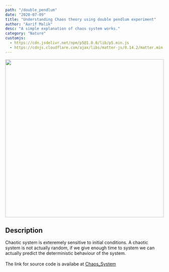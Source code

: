 ```yaml
---
path: "/double_pendlum"
date: "2020-07-09"
title: "Understanding Chaos theory using double pendlum experiment"
author: "Aarif Malik"
desc: "A simple explanation of chaos system works."
category: "Nature"
customjs:
  - https://cdn.jsdelivr.net/npm/p5@1.0.0/lib/p5.min.js
  - https://cdnjs.cloudflare.com/ajax/libs/matter-js/0.14.2/matter.min.js
---
```


<img src="https://imgur.com/oQ49JYq.gif" width="100%" height="500" />

## Description

Chaotic system is exteremely sensitive to initial conditions. A chaotic system is not actually random, if we give enough time to system we can actually predict the deterministic behaviour of the system.<br></br>
The link for source code is availabe at [Chaos_System](https://github.com/Aarif1430/Chaos-System)
